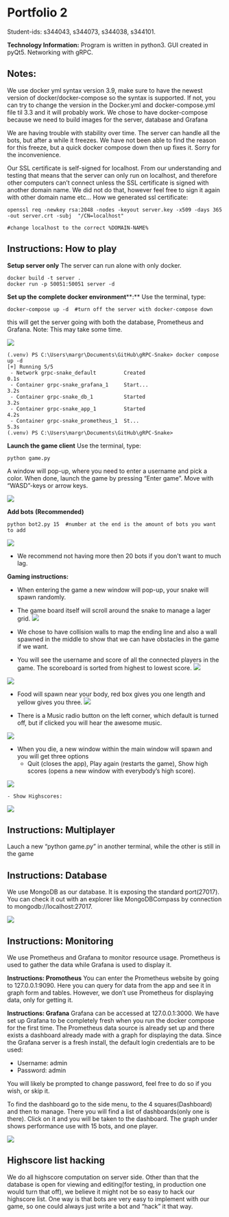 # Portfolio 2
Student-ids: s344043, s344073, s344038, s344101.

**Technology Information:**
Program is written in python3.
GUI created in pyQt5.
Networking with gRPC.


## Notes:

We use docker yml syntax version 3.9, make sure to have the newest version of docker/docker-compose so the syntax is supported. If not, you can try to change the version in the Docker.yml and docker-compose.yml file til 3.3 and it will probably work.
We chose to have docker-compose because we need to build images for the server, database and Grafana

We are having trouble with stability over time. The server can handle all the bots, but after a while it freezes. We have not been able to find the reason for this freeze, but a quick docker compose down then up fixes it. Sorry for the inconvenience.

Our SSL certificate is self-signed for localhost. From our understanding and testing that means that the server can only run on localhost, and therefore other computers can’t connect unless the SSL certificate is signed with another domain name. We did not do that, however feel free to sign it again with other domain name etc…
How we generated ssl certificate:

    openssl req -newkey rsa:2048 -nodes -keyout server.key -x509 -days 365 -out server.crt -subj  "/CN=localhost"
    
    #change localhost to the correct %DOMAIN-NAME%
## Instructions: How to play

**Setup server only**
The server can run alone with only docker.

    docker build -t server .
    docker run -p 50051:50051 server -d

**Set up the** **complete docker environment****:**
Use the terminal, type: 

    docker-compose up -d  #turn off the server with docker-compose down

this will get the server going with both the database, Prometheus and Grafana.
Note: This may take some time.

        
![](https://paper-attachments.dropbox.com/s_A716632741AC4176A425793AD10D8AC3E5480B1151AA54BEE3ED3B602FF80C8A_1621775886539_image.png)



    (.venv) PS C:\Users\margr\Documents\GitHub\gRPC-Snake> docker compose up -d
    [+] Running 5/5
     - Network grpc-snake_default         Created                                   0.1s 
     - Container grpc-snake_grafana_1     Start...                                  3.2s
     - Container grpc-snake_db_1          Started                                   3.2s 
     - Container grpc-snake_app_1         Started                                   4.2s
     - Container grpc-snake_prometheus_1  St...                                     5.3s
    (.venv) PS C:\Users\margr\Documents\GitHub\gRPC-Snake> 

**Launch the game client**
Use the terminal, type:

    python game.py

A window will pop-up, where you need to enter a username and pick a color. When done, launch the game by pressing “Enter game”. Move with “WASD”-keys or arrow keys.

    
![](https://paper-attachments.dropbox.com/s_44DAA59FC1322A4E51B333F3B38D1035A8556B58548A6AD0BBFC69F65BDA9F3D_1621775574395_image.png)

    

**Add bots** **(Recommended)**

    python bot2.py 15  #number at the end is the amount of bots you want to add
![](https://paper-attachments.dropbox.com/s_A716632741AC4176A425793AD10D8AC3E5480B1151AA54BEE3ED3B602FF80C8A_1621775190216_image.png)

- We recommend not having more then 20 bots if you don't want to much lag.

**Gaming instructions:** 

- When entering the game a new window will pop-up, your snake will spawn randomly.
- The game board itself will scroll around the snake to manage a lager grid.
![](https://paper-attachments.dropbox.com/s_A716632741AC4176A425793AD10D8AC3E5480B1151AA54BEE3ED3B602FF80C8A_1621773340592_image.png)

- We chose to have collision walls to map the ending line and also a wall spawned in the middle to show that we can have obstacles in the game if we want.


- You will see the username and score of all the connected players in  the  game. The scoreboard is sorted from highest to lowest score.
![](https://paper-attachments.dropbox.com/s_44DAA59FC1322A4E51B333F3B38D1035A8556B58548A6AD0BBFC69F65BDA9F3D_1621774445566_image.png)

![](https://paper-attachments.dropbox.com/s_A716632741AC4176A425793AD10D8AC3E5480B1151AA54BEE3ED3B602FF80C8A_1621773306130_image.png)



- Food will spawn near your body, red box gives you one length and yellow gives you three.
![](https://paper-attachments.dropbox.com/s_A716632741AC4176A425793AD10D8AC3E5480B1151AA54BEE3ED3B602FF80C8A_1621773270961_image.png)



- There is a Music radio button on the left corner, which default is turned off, but if clicked you will hear the awesome music.
        
![](https://paper-attachments.dropbox.com/s_A716632741AC4176A425793AD10D8AC3E5480B1151AA54BEE3ED3B602FF80C8A_1621773146533_image.png)



- When you die, a new window within the main window will spawn and you will get three options
    - Quit (closes the app), Play again (restarts the game), Show high scores (opens a new window with everybody’s high score).
    
![](https://paper-attachments.dropbox.com/s_44DAA59FC1322A4E51B333F3B38D1035A8556B58548A6AD0BBFC69F65BDA9F3D_1621774716987_image.png)

    - Show Highscores: 
        
![](https://paper-attachments.dropbox.com/s_44DAA59FC1322A4E51B333F3B38D1035A8556B58548A6AD0BBFC69F65BDA9F3D_1621774490965_image.png)



## Instructions: Multiplayer

Lauch a new “python game.py” in another terminal, while the other is still in the game


## Instructions: Database

We use MongoDB as our database. It is exposing the standard port(27017). You can check it out with an explorer like MongoDBCompass by connection to mongodb://localhost:27017.

![](https://paper-attachments.dropbox.com/s_FDEC14D0A37AE22ACEA9B3DA9809C829ACE95CAB6EE30A57EB3ABEA803C0A50A_1621775019751_image.png)

## Instructions: Monitoring

We use Prometheus and Grafana to monitor resource usage. Prometheus is used to gather the data while Grafana is used to display it.

**Instructions: Promotheus**
You can enter the Prometheus website by going to 127.0.0.1:9090. Here you can query for data from the app and see it in graph form and tables. However, we don’t use Prometheus for displaying data, only for getting it.

**Instructions: Grafana**
Grafana can be accessed at 127.0.0.1:3000. We have set up Grafana to be completely fresh when you run the docker compose for the first time. The Prometheus data source is already set up and there exists a dashboard already made with a graph for displaying the data. 
Since the Grafana server is a fresh install, the default login credentials are to be used:

- Username: admin
- Password: admin

You will likely be prompted to change password, feel free to do so if you wish, or skip it.

To find the dashboard go to the side menu, to the 4 squares(Dashboard) and then to manage. There you will find a list of dashboards(only one is there). Click on it and you will be taken to the dashboard. The graph under shows performance use with 15 bots, and one player.

![](https://paper-attachments.dropbox.com/s_44DAA59FC1322A4E51B333F3B38D1035A8556B58548A6AD0BBFC69F65BDA9F3D_1621776015970_image.png)

## Highscore list hacking

We do all highscore computation on server side. Other than that the database is open for viewing and editing(for testing, in production one would turn that off), we believe it might not be so easy to hack our highscore list. One way is that bots are very easy to implement with our game, so one could always just write a bot and “hack” it that way.

